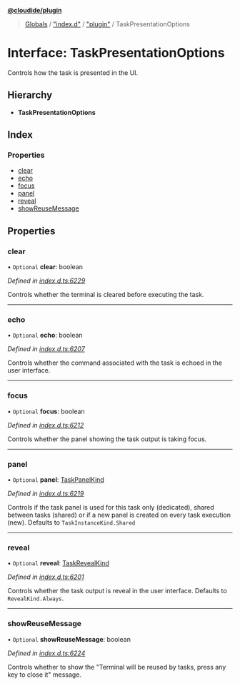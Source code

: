 **[@cloudide/plugin](../README.md)**

> [Globals](../README.md) / ["index.d"](../modules/_index_d_.md) / ["plugin"](../modules/_index_d_._plugin_.md) / TaskPresentationOptions

# Interface: TaskPresentationOptions

Controls how the task is presented in the UI.

## Hierarchy

* **TaskPresentationOptions**

## Index

### Properties

* [clear](_index_d_._plugin_.taskpresentationoptions.md#clear)
* [echo](_index_d_._plugin_.taskpresentationoptions.md#echo)
* [focus](_index_d_._plugin_.taskpresentationoptions.md#focus)
* [panel](_index_d_._plugin_.taskpresentationoptions.md#panel)
* [reveal](_index_d_._plugin_.taskpresentationoptions.md#reveal)
* [showReuseMessage](_index_d_._plugin_.taskpresentationoptions.md#showreusemessage)

## Properties

### clear

• `Optional` **clear**: boolean

*Defined in [index.d.ts:6229](https://github.com/shuyaqian/cloudide-plugin-api/blob/57a3a2a/index.d.ts#L6229)*

Controls whether the terminal is cleared before executing the task.

___

### echo

• `Optional` **echo**: boolean

*Defined in [index.d.ts:6207](https://github.com/shuyaqian/cloudide-plugin-api/blob/57a3a2a/index.d.ts#L6207)*

Controls whether the command associated with the task is echoed
in the user interface.

___

### focus

• `Optional` **focus**: boolean

*Defined in [index.d.ts:6212](https://github.com/shuyaqian/cloudide-plugin-api/blob/57a3a2a/index.d.ts#L6212)*

Controls whether the panel showing the task output is taking focus.

___

### panel

• `Optional` **panel**: [TaskPanelKind](../enums/_index_d_._plugin_.taskpanelkind.md)

*Defined in [index.d.ts:6219](https://github.com/shuyaqian/cloudide-plugin-api/blob/57a3a2a/index.d.ts#L6219)*

Controls if the task panel is used for this task only (dedicated),
shared between tasks (shared) or if a new panel is created on
every task execution (new). Defaults to `TaskInstanceKind.Shared`

___

### reveal

• `Optional` **reveal**: [TaskRevealKind](../enums/_index_d_._plugin_.taskrevealkind.md)

*Defined in [index.d.ts:6201](https://github.com/shuyaqian/cloudide-plugin-api/blob/57a3a2a/index.d.ts#L6201)*

Controls whether the task output is reveal in the user interface.
Defaults to `RevealKind.Always`.

___

### showReuseMessage

• `Optional` **showReuseMessage**: boolean

*Defined in [index.d.ts:6224](https://github.com/shuyaqian/cloudide-plugin-api/blob/57a3a2a/index.d.ts#L6224)*

Controls whether to show the "Terminal will be reused by tasks, press any key to close it" message.

